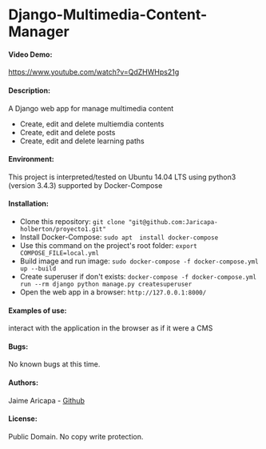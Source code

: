 # Django-Multimedia-Content-Manager

#### Video Demo:  
<https://www.youtube.com/watch?v=QdZHWHps21g>

#### Description:
A Django web app for manage multimedia content

* Create, edit and delete multiemdia contents
* Create, edit and delete posts
* Create, edit and delete learning paths

#### Environment:
This project is interpreted/tested on Ubuntu 14.04 LTS using python3 (version 3.4.3) supported by Docker-Compose

#### Installation:
* Clone this repository: `git clone "git@github.com:Jaricapa-holberton/proyecto1.git"`
* Install Docker-Compose: `sudo apt  install docker-compose`
* Use this command on the project's root folder: `export COMPOSE_FILE=local.yml`
* Build image and run image: `sudo docker-compose -f docker-compose.yml up --build`
* Create superuser if don't exists: `docker-compose -f docker-compose.yml run --rm django python manage.py createsuperuser`
* Open the web app in a browser: `http://127.0.0.1:8000/`

#### Examples of use:
interact with the application in the browser as if it were a CMS

#### Bugs:
No known bugs at this time. 

#### Authors:
Jaime Aricapa - [Github](https://github.com/Jaricapa-holberton)

#### License:
Public Domain. No copy write protection. 

